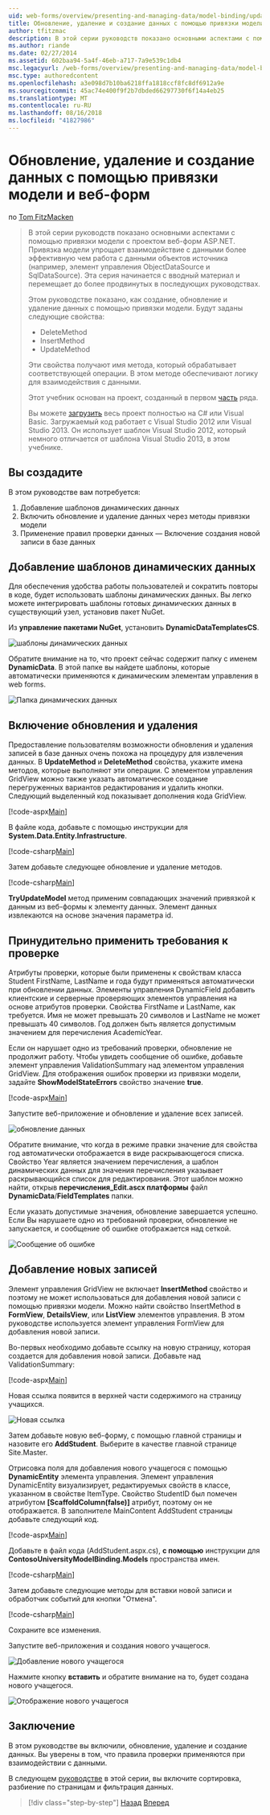 ```yaml
---
uid: web-forms/overview/presenting-and-managing-data/model-binding/updating-deleting-and-creating-data
title: Обновление, удаление и создание данных с помощью привязки модели и веб-форм | Документация Майкрософт
author: tfitzmac
description: В этой серии руководств показано основными аспектами с помощью привязки модели с проектом веб-форм ASP.NET. Привязка модели позволяет взаимодействие с данными более прямой-...
ms.author: riande
ms.date: 02/27/2014
ms.assetid: 602baa94-5a4f-46eb-a717-7a9e539c1db4
msc.legacyurl: /web-forms/overview/presenting-and-managing-data/model-binding/updating-deleting-and-creating-data
msc.type: authoredcontent
ms.openlocfilehash: a3e098d7b10ba6218ffa1818ccf8fc8df6912a9e
ms.sourcegitcommit: 45ac74e400f9f2b7dbded66297730f6f14a4eb25
ms.translationtype: MT
ms.contentlocale: ru-RU
ms.lasthandoff: 08/16/2018
ms.locfileid: "41827986"
---
```

<a name="updating-deleting-and-creating-data-with-model-binding-and-web-forms"></a>Обновление, удаление и создание данных с помощью привязки модели и веб-форм
====================
по [Tom FitzMacken](https://github.com/tfitzmac)

> В этой серии руководств показано основными аспектами с помощью привязки модели с проектом веб-форм ASP.NET. Привязка модели упрощает взаимодействие с данными более эффективную чем работа с данными объектов источника (например, элемент управления ObjectDataSource и SqlDataSource). Эта серия начинается с вводный материал и перемещает до более продвинутых в последующих руководствах.
> 
> Этом руководстве показано, как создание, обновление и удаление данных с помощью привязки модели. Будут заданы следующие свойства:
> 
> - DeleteMethod
> - InsertMethod
> - UpdateMethod
> 
> Эти свойства получают имя метода, который обрабатывает соответствующей операции. В этом методе обеспечивают логику для взаимодействия с данными.
> 
> Этот учебник основан на проект, созданный в первом [часть](retrieving-data.md) ряда.
> 
> Вы можете [загрузить](https://go.microsoft.com/fwlink/?LinkId=286116) весь проект полностью на C# или Visual Basic. Загружаемый код работает с Visual Studio 2012 или Visual Studio 2013. Он использует шаблон Visual Studio 2012, который немного отличается от шаблона Visual Studio 2013, в этом учебнике.


## <a name="what-youll-build"></a>Вы создадите

В этом руководстве вам потребуется:

1. Добавление шаблонов динамических данных
2. Включить обновление и удаление данных через методы привязки модели
3. Применение правил проверки данных — Включение создания новой записи в базе данных

## <a name="add-dynamic-data-templates"></a>Добавление шаблонов динамических данных

Для обеспечения удобства работы пользователей и сократить повторы в коде, будет использовать шаблоны динамических данных. Вы легко можете интегрировать шаблоны готовых динамических данных в существующий узел, установив пакет NuGet.

Из **управление пакетами NuGet**, установить **DynamicDataTemplatesCS**.

![шаблоны динамических данных](updating-deleting-and-creating-data/_static/image1.png)

Обратите внимание на то, что проект сейчас содержит папку с именем **DynamicData**. В этой папке вы найдете шаблоны, которые автоматически применяются к динамическим элементам управления в web forms.

![Папка динамических данных](updating-deleting-and-creating-data/_static/image2.png)

## <a name="enable-updating-and-deleting"></a>Включение обновления и удаления

Предоставление пользователям возможности обновления и удаления записей в базе данных очень похожа на процедуру для извлечения данных. В **UpdateMethod** и **DeleteMethod** свойства, укажите имена методов, которые выполняют эти операции. С элементом управления GridView можно также указать автоматическое создание перегруженных вариантов редактирования и удалить кнопки. Следующий выделенный код показывает дополнения кода GridView.

[!code-aspx[Main](updating-deleting-and-creating-data/samples/sample1.aspx?highlight=4-5)]

В файле кода, добавьте с помощью инструкции для **System.Data.Entity.Infrastructure**.

[!code-csharp[Main](updating-deleting-and-creating-data/samples/sample2.cs)]

Затем добавьте следующее обновление и удаление методов.

[!code-csharp[Main](updating-deleting-and-creating-data/samples/sample3.cs)]

**TryUpdateModel** метод применим совпадающих значений привязкой к данным из веб-формы к элементу данных. Элемент данных извлекаются на основе значения параметра id.

## <a name="enforce-validation-requirements"></a>Принудительно применить требования к проверке

Атрибуты проверки, которые были применены к свойствам класса Student FirstName, LastName и года будут применяться автоматически при обновлении данных. Элементы управления DynamicField добавить клиентские и серверные проверяющих элементов управления на основе атрибутов проверки. Свойства FirstName и LastName, как требуется. Имя не может превышать 20 символов и LastName не может превышать 40 символов. Год должен быть является допустимым значением для перечисления AcademicYear.

Если он нарушает одно из требований проверки, обновление не продолжит работу. Чтобы увидеть сообщение об ошибке, добавьте элемент управления ValidationSummary над элементом управления GridView. Для отображения ошибок проверки из привязки модели, задайте **ShowModelStateErrors** свойство значение **true**. 

[!code-aspx[Main](updating-deleting-and-creating-data/samples/sample4.aspx)]

Запустите веб-приложение и обновление и удаление всех записей.

![обновление данных](updating-deleting-and-creating-data/_static/image3.png)

Обратите внимание, что когда в режиме правки значение для свойства год автоматически отображается в виде раскрывающегося списка. Свойство Year является значением перечисления, а шаблон динамических данных для значения перечисления указывает раскрывающийся список для редактирования. Этот шаблон можно найти, открыв **перечисления\_Edit.ascx платформы** файл **DynamicData**/**FieldTemplates** папки.

Если указать допустимые значения, обновление завершается успешно. Если Вы нарушаете одно из требований проверки, обновление не запускается, и сообщение об ошибке отображается над сеткой.

![Сообщение об ошибке](updating-deleting-and-creating-data/_static/image4.png)

## <a name="add-new-records"></a>Добавление новых записей

Элемент управления GridView не включает **InsertMethod** свойство и поэтому не может использоваться для добавления новой записи с помощью привязки модели. Можно найти свойство InsertMethod в **FormView**, **DetailsView**, или **ListView** элементов управления. В этом руководстве используется элемент управления FormView для добавления новой записи.

Во-первых необходимо добавьте ссылку на новую страницу, которая создается для добавления новой записи. Добавьте над ValidationSummary:

[!code-aspx[Main](updating-deleting-and-creating-data/samples/sample5.aspx)]

Новая ссылка появится в верхней части содержимого на страницу учащихся.

![Новая ссылка](updating-deleting-and-creating-data/_static/image5.png)

Затем добавьте новую веб-форму, с помощью главной страницы и назовите его **AddStudent**. Выберите в качестве главной странице Site.Master.

Отрисовка поля для добавления нового учащегося с помощью **DynamicEntity** элемента управления. Элемент управления DynamicEntity визуализирует, редактируемых свойств в классе, указанном в свойстве ItemType. Свойство StudentID был помечен атрибутом **[ScaffoldColumn(false)]** атрибут, поэтому он не отображается. В заполнителе MainContent AddStudent страницы добавьте следующий код.

[!code-aspx[Main](updating-deleting-and-creating-data/samples/sample6.aspx)]

Добавьте в файл кода (AddStudent.aspx.cs), **с помощью** инструкции для **ContosoUniversityModelBinding.Models** пространства имен.

[!code-csharp[Main](updating-deleting-and-creating-data/samples/sample7.cs)]

Затем добавьте следующие методы для вставки новой записи и обработчик событий для кнопки "Отмена".

[!code-csharp[Main](updating-deleting-and-creating-data/samples/sample8.cs)]

Сохраните все изменения.

Запустите веб-приложения и создания нового учащегося.

![Добавление нового учащегося](updating-deleting-and-creating-data/_static/image6.png)

Нажмите кнопку **вставить** и обратите внимание на то, будет создана нового учащегося.

![Отображение нового учащегося](updating-deleting-and-creating-data/_static/image7.png)

## <a name="conclusion"></a>Заключение

В этом руководстве вы включили, обновление, удаление и создание данных. Вы уверены в том, что правила проверки применяются при взаимодействии с данными.

В следующем [руководстве](sorting-paging-and-filtering-data.md) в этой серии, вы включите сортировка, разбиение по страницам и фильтрация данных.

> [!div class="step-by-step"]
> [Назад](retrieving-data.md)
> [Вперед](sorting-paging-and-filtering-data.md)

